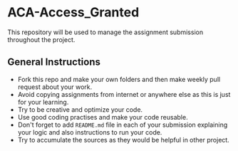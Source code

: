 # ACA-Access_Granted
This repository will be used to manage the assignment submission throughout the project.

## General Instructions

* Fork this repo and make your own folders and then make weekly pull request about your work.
* Avoid copying assignments from internet or anywhere else as this is just for your learning.
* Try to be creative and optimize your code.
* Use good coding practises and make your code reusable.
* Don't forget to add ```README.md``` file in each of your submission explaining your logic and also instructions to run your code.
* Try to accumulate the sources as they would be helpful in other project.
